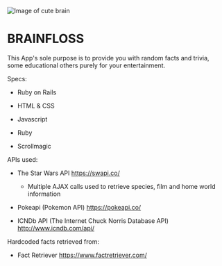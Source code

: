 ![Image of cute brain](https://parade.com/wp-content/uploads/2015/09/Brain-Booster.jpg)
# BRAINFLOSS
This App's sole purpose is to provide you with random facts and trivia, some educational others purely for your entertainment.

Specs:

* Ruby on Rails

* HTML & CSS

* Javascript

* Ruby

* Scrollmagic

APIs used:

* The Star Wars API https://swapi.co/

    * Multiple AJAX calls used to retrieve species, film and home world information


* Pokeapi (Pokemon API) https://pokeapi.co/

* ICNDb API (The Internet Chuck Norris Database API) http://www.icndb.com/api/

Hardcoded facts retrieved from:

* Fact Retriever https://www.factretriever.com/
